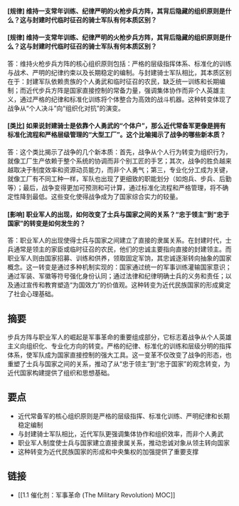 #### [规律] 维持一支常年训练、纪律严明的火枪步兵方阵，其背后隐藏的组织原则是什么？这与封建时代临时征召的骑士军队有何本质区别？


#### [规律] 维持一支常年训练、纪律严明的火枪步兵方阵，其背后隐藏的组织原则是什么？这与封建时代临时征召的骑士军队有何本质区别？
答：维持火枪步兵方阵的核心组织原则包括：严格的层级指挥体系、标准化的训练与战术、严明的纪律约束以及长期稳定的编制。与封建骑士军队相比，其本质区别在于：封建军队依赖贵族的个人勇武和临时征召的农民，缺乏统一训练和长期编制；而近代步兵方阵是国家直接控制的常备力量，强调集体协作而非个人英雄主义，通过严格的纪律和标准化训练将个体整合为高效的战斗机器。这种转变体现了战争从“个人决斗”向“组织化对抗”的演变。

#### [类比] 如果说封建骑士是依靠个人勇武的“个体户”，那么近代常备军更像是拥有标准化流程和严格层级管理的“大型工厂”。这个比喻揭示了战争的哪些新本质？
答：这个类比揭示了战争的几个新本质：首先，战争从个人行为转变为组织行为，就像工厂生产依赖于整个系统的协调而非个别工匠的手艺；其次，战争的胜负越来越取决于制度效率和资源动员能力，而非个人勇气；第三，专业化分工成为关键，就像工厂有不同工种一样，军队也出现了更细致的职能划分（如炮兵、步兵、后勤等）；最后，战争变得更加可预测和可计算，通过标准化流程和严格管理，将不确定性降到最低。这些变化使得战争成为了国家综合实力的较量。

#### [影响] 职业军人的出现，如何改变了士兵与国家之间的关系？“忠于领主”到“忠于国家”的转变是如何发生的？
答：职业军人的出现使得士兵与国家之间建立了直接的隶属关系。在封建时代，士兵通常是领主的家臣或临时征召的农民，他们的忠诚主要指向直接的封建领主。而职业军人则由国家招募、训练和供养，领取固定军饷，其忠诚逐渐转向抽象的国家概念。这一转变是通过多种机制实现的：国家通过统一的军事训练灌输国家意识；通过军装、军徽等符号强化身份认同；通过法律和纪律明确士兵的义务和责任；以及通过宣传和教育塑造“为国效力”的价值观。这种转变为近代民族国家的形成奠定了社会心理基础。

## 摘要
步兵方阵与职业军人的崛起是军事革命的重要组成部分，它标志着战争从个人英雄主义向组织化、专业化方向的转变。严格的纪律、标准化的训练和层级分明的指挥体系，使军队成为国家直接控制的强大工具。这一变革不仅改变了战争的形态，也重塑了士兵与国家之间的关系，推动了从“忠于领主”到“忠于国家”的观念转变，为近代国家构建提供了组织和思想基础。

## 要点
- 近代常备军的核心组织原则是严格的层级指挥、标准化训练、严明纪律和长期稳定编制
- 与封建骑士军队相比，近代军队更强调集体协作和组织效率，而非个人勇武
- 职业军人制度使士兵与国家建立直接隶属关系，推动忠诚对象从领主转向国家
- 这种转变为近代民族国家的形成和中央集权的加强提供了重要支撑

## 链接
- [[1.1 催化剂：军事革命 (The Military Revolution) MOC]]
